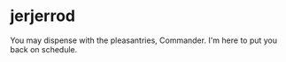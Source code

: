 # jerjerrod
You may dispense with the pleasantries, Commander. I'm here to put you  back on schedule.
